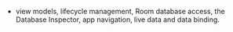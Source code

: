 -   view models, lifecycle management, Room database access, the Database Inspector, app navigation, live data and data binding.
